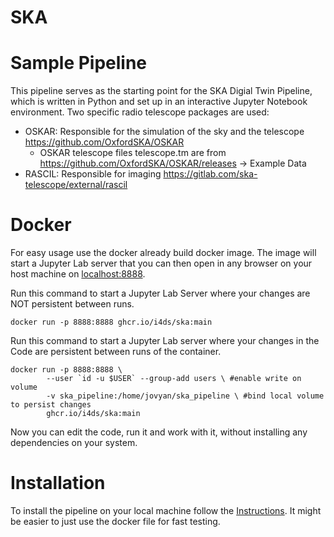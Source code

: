 # SKA

# Sample Pipeline

This pipeline serves as the starting point for the SKA Digial Twin Pipeline, which is written in Python and set up in an interactive Jupyter Notebook environment. Two specific radio telescope packages are used:

- OSKAR: Responsible for the simulation of the sky and the telescope https://github.com/OxfordSKA/OSKAR
	- OSKAR telescope files telescope.tm are from https://github.com/OxfordSKA/OSKAR/releases -> Example Data
- RASCIL: Responsible for imaging https://gitlab.com/ska-telescope/external/rascil

# Docker

For easy usage use the docker already build docker image.
The image will start a Jupyter Lab server that you can then open in any browser on your host machine on [localhost:8888](localhost:8888).

Run this command to start a Jupyter Lab Server where your changes are NOT persistent between runs.
```shell
docker run -p 8888:8888 ghcr.io/i4ds/ska:main
```

Run this command to start a Jupyter Lab server where your changes in the Code are persistent between runs of the container.
```shell
docker run -p 8888:8888 \
 		--user `id -u $USER` --group-add users \ #enable write on volume
 		-v ska_pipeline:/home/jovyan/ska_pipeline \ #bind local volume to persist changes
 		ghcr.io/i4ds/ska:main
```

Now you can edit the code, run it and work with it, without installing any dependencies on your system.


# Installation

To install the pipeline on your local machine follow the [Instructions](doc/Installation.md). 
It might be easier to just use the docker file for fast testing.


